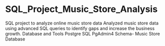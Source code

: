 # SQL_Project_Music_Store_Analysis
SQL project to analyze online music store data
Analyzed music store data using advanced SQL queries to identify gaps and increase the business growth.
Database and Tools
Postgre SQL
PgAdmin4
Schema- Music Store Database
